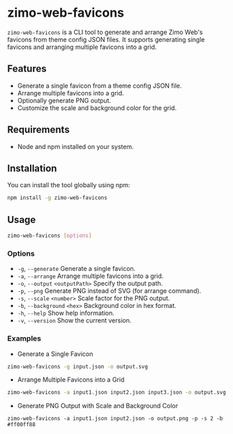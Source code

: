 # zimo-web-favicons

`zimo-web-favicons` is a CLI tool to generate and arrange Zimo Web's favicons from theme config JSON files. It supports generating single favicons and arranging multiple favicons into a grid.

## Features

- Generate a single favicon from a theme config JSON file.
- Arrange multiple favicons into a grid.
- Optionally generate PNG output.
- Customize the scale and background color for the grid.

## Requirements

- Node and npm installed on your system.

## Installation

You can install the tool globally using npm:

```sh
npm install -g zimo-web-favicons
```

## Usage

```sh
zimo-web-favicons [options]
```

### Options

- `-g`, `--generate` Generate a single favicon.
- `-a`, `--arrange` Arrange multiple favicons into a grid.
- `-o`, `--output` `<outputPath>` Specify the output path.
- `-p`, `--png` Generate PNG instead of SVG (for arrange command).
- `-s`, `--scale` `<number>` Scale factor for the PNG output.
- `-b`, `--background` `<hex>` Background color in hex format.
- `-h`, `--help` Show help information.
- `-v`, `--version` Show the current version.

### Examples

- Generate a Single Favicon

```sh
zimo-web-favicons -g input.json -o output.svg
```

- Arrange Multiple Favicons into a Grid

```sh
zimo-web-favicons -a input1.json input2.json input3.json -o output.svg
```

- Generate PNG Output with Scale and Background Color

```
zimo-web-favicons -a input1.json input2.json -o output.png -p -s 2 -b #ff00ff88
```
